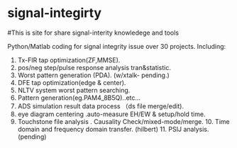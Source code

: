 # signal-integirty

#This is site for share signal-interity knowledege and tools


Python/Matlab coding for signal integrity issue over 30 projects.
	Including:
  1. Tx-FIR tap optimization(ZF,MMSE).
  2. pos/neg step/pulse response analysis tran&statistic.
  3. Worst pattern generation (PDA). (w/xtalk- pending.)
  4. DFE tap optimization(edge & center).
  5. NLTV system worst pattern searching.
  6. Pattern generation(eg.PAM4_8B5Q)..etc...
  7. ADS simulation result data process （ds file merge/edit).
  8. eye diagram centering .auto-measure EH/EW & setup/hold time.
  9. Touchstone file analysis . Causality Check/mixed-mode/merge.
	10. Time domain and frequency domain transfer. (hilbert)
	11. PSIJ analysis.(pending)
